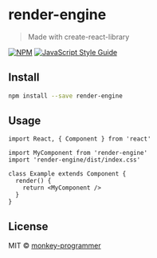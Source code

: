 # render-engine

> Made with create-react-library

[![NPM](https://img.shields.io/npm/v/render-engine.svg)](https://www.npmjs.com/package/render-engine) [![JavaScript Style Guide](https://img.shields.io/badge/code_style-standard-brightgreen.svg)](https://standardjs.com)

## Install

```bash
npm install --save render-engine
```

## Usage

```tsx
import React, { Component } from 'react'

import MyComponent from 'render-engine'
import 'render-engine/dist/index.css'

class Example extends Component {
  render() {
    return <MyComponent />
  }
}
```

## License

MIT © [monkey-programmer](https://github.com/monkey-programmer)
